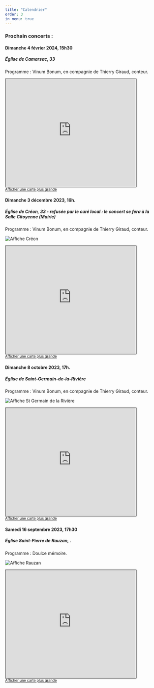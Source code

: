 ```yaml
---
title: "Calendrier"
order: 3
in_menu: true
---
```

### Prochain concerts :


#### Dimanche 4 février 2024, 15h30

##### Église de Camarsac, 33

Programme : Vinum Bonum, en compagnie de Thierry Giraud, conteur.


<iframe width="425" height="350" src="https://www.openstreetmap.org/export/embed.html?bbox=-0.3647106885910035%2C44.82965051034206%2C-0.3611701726913452%2C44.83119891185341&amp;layer=mapnik&amp;marker=44.830424716297514%2C-0.3629404306411743" style="border: 1px solid black"></iframe><br/><small><a href="https://www.openstreetmap.org/?mlat=44.83042&amp;mlon=-0.36294#map=19/44.83042/-0.36294">Afficher une carte plus grande</a></small>

#### Dimanche 3 décembre 2023, 16h.

##### Église de Créon, 33 - refusée par le curé local : le concert se fera à la Salle Citoyenne (Mairie)

Programme : Vinum Bonum, en compagnie de Thierry Giraud, conteur.

![Affiche Créon](/images/web_2023-vinumBonum-Affiche-Creon-page001.jpeg)

<iframe width="425" height="350" src="https://www.openstreetmap.org/export/embed.html?bbox=-0.3495025634765625%2C44.77384417419463%2C-0.34767866134643555%2C44.774885696350275&amp;layer=mapnik&amp;marker=44.7743658896517%2C-0.348590612411499" style="border: 1px solid black"></iframe><br/><small><a href="https://www.openstreetmap.org/?mlat=44.77437&amp;mlon=-0.34859#map=19/44.77436/-0.34859">Afficher une carte plus grande</a></small>

#### Dimanche 8 octobre 2023, 17h.

##### Église de Saint-Germain-de-la-Rivière

Programme : Vinum Bonum, en compagnie de Thierry Giraud, conteur.

![Affiche St Germain de la Rivière](/images/web_compresse2023-vinumBonum-Affiche-StGermain-00.jpg)

<iframe width="425" height="350" src="https://www.openstreetmap.org/export/embed.html?bbox=-0.34651994705200195%2C44.94150373150721%2C-0.3181958198547364%2C44.953880900960996&amp;layer=mapnik&amp;marker=44.94769264984257%2C-0.33235788345336914" style="border: 1px solid black"></iframe><br/><small><a href="https://www.openstreetmap.org/#map=16/44.9477/-0.3324">Afficher une carte plus grande</a></small>


#### Samedi 16 septembre 2023, 17h30

##### Église Saint-Pierre de Rauzan, .

Programme : Doulce mémoire.

![Affiche Rauzan](/images/web_COULEUR-Affiche-doulcememoire-Rauzan-2023-09-16-page001.jpg)

<iframe width="425" height="350" src="https://www.openstreetmap.org/export/embed.html?bbox=-0.1360416412353516%2C44.7763441766101%2C-0.12187957763671876%2C44.78255087382528&amp;layer=mapnik&amp;marker=44.779447608617474%2C-0.12896060943603516" style="border: 1px solid black"></iframe><br/><small><a href="https://www.openstreetmap.org/?mlat=44.77945&amp;mlon=-0.12896#map=17/44.77945/-0.12896">Afficher une carte plus grande</a></small> 